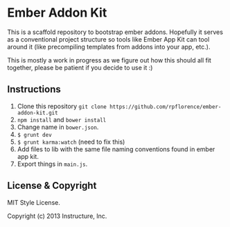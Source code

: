 Ember Addon Kit
===============

This is a scaffold repository to bootstrap ember addons. Hopefully it
serves as a conventional project structure so tools like Ember App Kit
can tool around it (like precompiling templates from addons into your
app, etc.).

This is mostly a work in progress as we figure out how this should all
fit together, please be patient if you decide to use it :)

Instructions
------------

1. Clone this repository `git clone
   https://github.com/rpflorence/ember-addon-kit.git`
2. `npm install` and `bower install`
3. Change name in `bower.json`.
4. `$ grunt dev`
5. `$ grunt karma:watch` (need to fix this)
6. Add files to lib with the same file naming conventions found in ember app kit.
7. Export things in `main.js`.

License & Copyright
-------------------

MIT Style License.

Copyright (c) 2013 Instructure, Inc.

